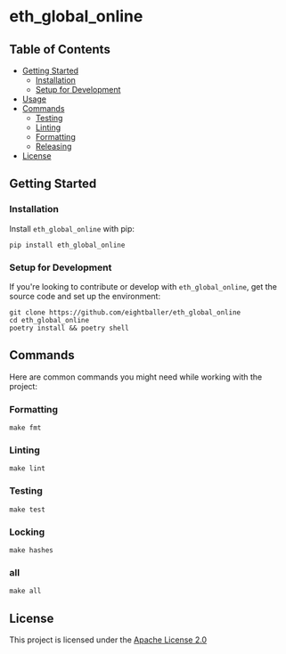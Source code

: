 # eth_global_online



## Table of Contents

- [Getting Started](#getting-started)
  - [Installation](#installation)
  - [Setup for Development](#setup-for-development)
- [Usage](#usage)
- [Commands](#commands)
  - [Testing](#testing)
  - [Linting](#linting)
  - [Formatting](#formatting)
  - [Releasing](#releasing)
- [License](#license)

## Getting Started

### Installation

Install `eth_global_online` with pip:

```shell
pip install eth_global_online
```

### Setup for Development

If you're looking to contribute or develop with `eth_global_online`, get the source code and set up the environment:

```shell
git clone https://github.com/eightballer/eth_global_online
cd eth_global_online
poetry install && poetry shell
```

## Commands

Here are common commands you might need while working with the project:

### Formatting

```shell
make fmt
```

### Linting

```shell
make lint
```

### Testing

```shell
make test
```

### Locking

```shell
make hashes
```

### all

```shell
make all
```

## License

This project is licensed under the [Apache License 2.0](https://www.apache.org/licenses/LICENSE-2.0)


